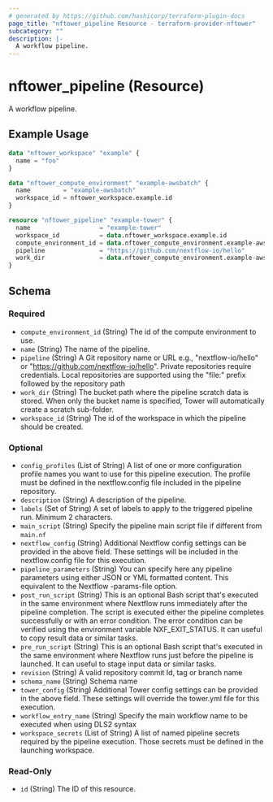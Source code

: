 ```yaml
---
# generated by https://github.com/hashicorp/terraform-plugin-docs
page_title: "nftower_pipeline Resource - terraform-provider-nftower"
subcategory: ""
description: |-
  A workflow pipeline.
---
```


# nftower_pipeline (Resource)

A workflow pipeline.

## Example Usage

```terraform
data "nftower_workspace" "example" {
  name = "foo"
}

data "nftower_compute_environment" "example-awsbatch" {
  name         = "example-awsbatch"
  workspace_id = nftower_workspace.example.id
}

resource "nftower_pipeline" "example-tower" {
  name                   = "example-tower"
  workspace_id           = data.nftower_workspace.example.id
  compute_environment_id = data.nftower_compute_environment.example-awsbatch.id
  pipeline               = "https://github.com/nextflow-io/hello"
  work_dir               = data.nftower_compute_environment.example-awsbatch.aws_batch.0.work_dir
}
```

<!-- schema generated by tfplugindocs -->
## Schema

### Required

- `compute_environment_id` (String) The id of the compute environment to use.
- `name` (String) The name of the pipeline.
- `pipeline` (String) A Git repository name or URL e.g., "nextflow-io/hello" or "https://github.com/nextflow-io/hello". Private repositories require credentials. Local repositories are supported using the "file:" prefix followed by the repository path
- `work_dir` (String) The bucket path where the pipeline scratch data is stored. When only the bucket name is specified, Tower will automatically create a scratch sub-folder.
- `workspace_id` (String) The id of the workspace in which the pipeline should be created.

### Optional

- `config_profiles` (List of String) A list of one or more configuration profile names you want to use for this pipeline execution. The profile must be defined in the nextflow.config file included in the pipeline repository.
- `description` (String) A description of the pipeline.
- `labels` (Set of String) A set of labels to apply to the triggered pipeline run. Minimum 2 characters.
- `main_script` (String) Specify the pipeline main script file if different from `main.nf`
- `nextflow_config` (String) Additional Nextflow config settings can be provided in the above field. These settings will be included in the nextflow.config file for this execution.
- `pipeline_parameters` (String) You can specify here any pipeline parameters using either JSON or YML formatted content. This equivalent to the Nextflow -params-file option.
- `post_run_script` (String) This is an optional Bash script that's executed in the same environment where Nextflow runs immediately after the pipeline completion. The script is executed either the pipeline completes successfully or with an error condition. The error condition can be verified using the environment variable NXF_EXIT_STATUS. It can useful to copy result data or similar tasks.
- `pre_run_script` (String) This is an optional Bash script that's executed in the same environment where Nextflow runs just before the pipeline is launched. It can useful to stage input data or similar tasks.
- `revision` (String) A valid repository commit Id, tag or branch name
- `schema_name` (String) Schema name
- `tower_config` (String) Additional Tower config settings can be provided in the above field. These settings will override the tower.yml file for this execution.
- `workflow_entry_name` (String) Specify the main workflow name to be executed when using DLS2 syntax
- `workspace_secrets` (List of String) A list of named pipeline secrets required by the pipeline execution. Those secrets must be defined in the launching workspace.

### Read-Only

- `id` (String) The ID of this resource.


